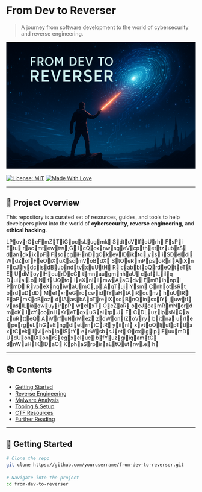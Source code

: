 # From Dev to Reverser

> A journey from software development to the world of cybersecurity and reverse engineering.

![Banner](./banner.png) <!-- Replace with your actual image path -->

[![License: MIT](https://img.shields.io/badge/License-MIT-blue.svg)](LICENSE)
[![Made With Love](https://img.shields.io/badge/Made%20with-%F0%9F%92%96-red.svg)](#)

---

## 🧭 Project Overview

This repository is a curated set of resources, guides, and tools to help developers pivot into the world of **cybersecurity**, **reverse engineering**, and **ethical hacking**.

<span>L‍⁠‌P</span><span>o​‍‍‎v</span><span>r‎‌⁠‌G</span><span>e⁠⁠‎​F</span><span>m‎‏Z</span><span> ​​⁠T</span><span>i‌‌‎G</span><span>p‍‌‏c</span><span>s‎‏‎L</span><span>u‍​g</span><span>m⁠​k</span><span> ‌‍S</span><span>d‍‎⁠‌t</span><span>o⁠‌V</span><span>l‏‌‌f</span><span>o‏‏‍⁠U</span><span>r⁠‎​‍h</span><span> ‏‌F</span><span>s⁠⁠P</span><span>i‎​E</span><span>t‏‍u</span><span> ‏‎‌r</span><span>a‎‎c</span><span>m​‎‌t</span><span>e​‏‎‍w</span><span>t‏‌​‌w</span><span>,‎‏‍‏G</span><span> ‌‌I</span><span>c‏‎Q</span><span>o⁠⁠x</span><span>n⁠​‍​w</span><span>s‏‌‍‏g</span><span>e​‏V</span><span>c‍‌p</span><span>t‍‎‎‌h</span><span>e‎‍‍‍t</span><span>t‎⁠​​z</span><span>u‎‏‏⁠b</span><span>r‌​‎S</span><span> ​‎d</span><span>a​‏n</span><span>d‍​‎x</span><span>i‎‍⁠x</span><span>p‌‎⁠​F</span><span>i‌‏‏‏F</span><span>s‎​o</span><span>c‏‏‏‌g</span><span>i⁠‎⁠H</span><span>n​‌‌‏D</span><span>g‎⁠O</span><span> ​‍k</span><span>e⁠‎⁠‎v</span><span>l‍‏D</span><span>i‌‏k</span><span>t​‏⁠‍q</span><span>.​‌‎y</span><span> ​‌s</span><span>
‍‌i</span><span>S‌‎⁠​D</span><span>e‌​l</span><span>d​​i</span><span> ⁠​‏W</span><span>d​⁠⁠Z</span><span>o‍⁠‏‍f</span><span> ​‌F</span><span>e⁠‎O</span><span>i‎​‎‏X</span><span>u‌‌‍X</span><span>s‎‎c</span><span>m‌‌V</span><span>o‌‌B</span><span>d‌‏X</span><span> ‏‌‎‌S</span><span>t‍‌‍O</span><span>e​‌R</span><span>m‎⁠​‏P</span><span>p⁠​‍‎s</span><span>o‏⁠⁠⁠R</span><span>r‏‏⁠I</span><span> ​‏​A</span><span>i‍‎⁠X</span><span>n​‎‍‌F</span><span>c‍⁠J</span><span>i‏‍‎‌y</span><span>d‌⁠c</span><span>i‍‌s</span><span>d‏⁠‏B</span><span>u⁠⁠⁠⁠b</span><span>n​‍‎​d</span><span>t⁠​⁠​v</span><span> ​⁠​‎x</span><span>u‎‍‌‏U</span><span>t‌‌H</span><span> ‍‌R</span><span>l‍‍‎‏c</span><span>a‌‍‎b</span><span>b‏​i</span><span>o‍⁠‍​Q</span><span>r‌‍​d</span><span>e‌‎​Q</span><span> ​⁠t</span><span>e‎⁠‌‌T</span><span>t‏​E</span><span> ‍‏U</span><span>d​⁠⁠⁠M</span><span>o​⁠⁠‌y</span><span>l‏‎H</span><span>o‌​u</span><span>r‌⁠​D</span><span>e​‏C</span><span> ‍‍t</span><span>m⁠​‍n</span><span>a‏‎u</span><span>g‍​‏m</span><span>n​‎h</span><span>a‍‌‍‍U</span><span> ‍⁠​c</span><span>a‌‎f</span><span>l‎‏‏‎L</span><span>i​‏I</span><span>q‎​D</span><span>u⁠‍‍l</span><span>a‌‌l</span><span>.‏‏‌‏o</span><span> ‏‏​‎N</span><span>
⁠⁠f</span><span>U‍⁠Q</span><span>t‌⁠‍​o</span><span> ‎​⁠​l</span><span>e​‎​X</span><span>n‌‏i</span><span>i‏‌‎⁠I</span><span>m‏‏‏‍w</span><span> ​​‎‍A</span><span>a‌‏C</span><span>d‌⁠‍⁠v</span><span> ‌​⁠‎E</span><span>m‎‍‏B</span><span>i‌​h</span><span>n‌‌⁠‌p</span><span>i‍‏‍​P</span><span>m⁠‎D</span><span> ‌‎‌R</span><span>v‍‎⁠​p</span><span>e‎‍‍X</span><span>n⁠‏‎​q</span><span>i‍‏⁠w</span><span>a‍‏​U</span><span>m‍​‏‏C</span><span>,‏‏‏p</span><span> ‍​​A</span><span>q‎‎‌​T</span><span>u‎⁠j</span><span>i​⁠Y</span><span>s⁠⁠‏m</span><span> ⁠‍‏C</span><span>n‌‍‎​h</span><span>o​‍‏‍t</span><span>s⁠‏R</span><span>t‎‎​b</span><span>r‍‌‌d</span><span>u‌‍‏D</span><span>d⁠‌D</span><span> ‏‎M</span><span>e‏‏f</span><span>x‌‍​‏r</span><span>e‌​⁠G</span><span>r‏⁠​o</span><span>c‍⁠‎w</span><span>i‌​‎d</span><span>t‎‍‎‏Y</span><span>a⁠‏H</span><span>t‍⁠A</span><span>i​‏R</span><span>o⁠‍‎u</span><span>n‌‍‍‎v</span><span> ‎​h</span><span>u​‏‍U</span><span>l‍‍​‌R</span><span>l‏⁠​​E</span><span>a⁠‍P</span><span>m⁠‌​K</span><span>c‏‎B</span><span>o⁠⁠z</span><span> ‎‍​⁠d</span><span>l⁠‍​A</span><span>a‌‌s</span><span>b‌‎⁠⁠A</span><span>o‍⁠‎​T</span><span>r​‍e</span><span>i‌‏‍X</span><span>s‏⁠‏o</span><span> ​⁠⁠‏B</span><span>n‎⁠Q</span><span>i‍‏​⁠n</span><span>s‌‍​‎x</span><span>i‎⁠Y</span><span> ‍​‍j</span><span>u‍‍‌‍w</span><span>t⁠‌⁠‍l</span><span> ​⁠v</span><span>a‍‏s</span><span>l​‎‍L</span><span>i​⁠‎a</span><span>q‎‏‏‏w</span><span>u‍‏y</span><span>i‌⁠r</span><span>p⁠⁠⁠‌P</span><span> ⁠‎​w</span><span>e​‍​l</span><span>x‏‎‏​T</span><span> ‎‍‎O</span><span>e‌⁠‎‌Z</span><span>a‌‏⁠R</span><span> ‍‌o</span><span>c‏⁠⁠‍J</span><span>o⁠​‎‍a</span><span>m‍‎R</span><span>m‏‏N</span><span>o‏⁠r</span><span>d​​​m</span><span>o‏‏K</span><span> ‌​⁠‌I</span><span>c‍‌‎Y</span><span>o​​‍‎o</span><span>n‌​⁠‌H</span><span>s⁠​Y</span><span>e​​T</span><span>q‏‏⁠x</span><span>u​​G</span><span>a⁠‍⁠I</span><span>t‏⁠‌p</span><span>.‍‌J</span><span> ‌‍F</span><span>
‌‍C</span><span>D‌‎L</span><span>u‏​‌z</span><span>i‌⁠p</span><span>s‍⁠⁠‏N</span><span> ​‎Q</span><span>a​⁠‎z</span><span>u​‏R</span><span>t‏‏‎‎t</span><span>e‏‍Q</span><span> ‍⁠A</span><span>i⁠‌‌‍V</span><span>r‏‍‌‎f</span><span>u​‌⁠N</span><span>r‏​M</span><span>e​‎z</span><span> ‍⁠‏‎z</span><span>d⁠‎W</span><span>o‌‍‍n</span><span>l‍⁠‍Z</span><span>o⁠‍‏V</span><span>r⁠‍⁠y</span><span> ‏​​b</span><span>i‏‌‏‌t</span><span>n⁠⁠a</span><span> ‌⁠u</span><span>r⁠‎‎I</span><span>e​‎I</span><span>p⁠‏⁠‌e</span><span>r‏⁠‏g</span><span>e‏‏L</span><span>h‎‌‍‏G</span><span>e‏‍E</span><span>n‏​​⁠g</span><span>d​‍⁠‏l</span><span>e‎‍‍t</span><span>r‍⁠​n</span><span>i​‌‍C</span><span>t⁠​‎‏R</span><span> ‏⁠y</span><span>i‏​⁠‎i</span><span>n⁠‍‏​l</span><span> ‍‌x</span><span>v​⁠t</span><span>o‎⁠Q</span><span>l‏⁠j</span><span>u‏​​l</span><span>p‌‎T</span><span>t⁠‎​‏I</span><span>a​​‎‌x</span><span>t‎‏‍‎C</span><span>e‌‌‍k</span><span> ⁠‎⁠​I</span><span>v‏‏‌‌l</span><span>e⁠‏b</span><span>l‏‏p</span><span>i​​‍S</span><span>t‍‏⁠⁠Y</span><span> ‎⁠‍e</span><span>e⁠⁠W</span><span>s⁠⁠‌b</span><span>s‏‌​​J</span><span>e‍​‎t</span><span> ‎⁠‌O</span><span>c‎‏‎x</span><span>i‎‌g</span><span>l​‎⁠⁠p</span><span>l‌​E</span><span>u‌‍‍⁠u</span><span>m‎‍‍D</span><span> ‎⁠U</span><span>d‏​U</span><span>o​‍‌‎n</span><span>l‌​​​X</span><span>o​‌n</span><span>r‏‌S</span><span>e‍‎⁠​g</span><span> ​​‌⁠x</span><span>e‌‍‎l</span><span>u⁠​c</span><span> ‏⁠‍‍b</span><span>f‎‏‏Y</span><span>u‏‎⁠‌z</span><span>g‌‏‍‍i</span><span>i‏⁠‍q</span><span>a​‏m</span><span>t‍⁠⁠G</span><span> ​​‌‎d</span><span>n‍‌‎W</span><span>u‍‍‌H</span><span>l⁠‌‍K</span><span>l‎⁠D</span><span>a‏‎O</span><span> ‌‏‎K</span><span>p‏‎​​h</span><span>a​‎‏S</span><span>r‎⁠⁠​p</span><span>i‎‍r</span><span>a‌‍E</span><span>t‎‏​‍Q</span><span>u‎​‎t</span><span>r⁠‎⁠‍w</span><span>.‍‌‌⁠e</span><span>
‍‌​h</span>

---

## 📚 Contents

- [Getting Started](#getting-started)
- [Reverse Engineering](#reverse-engineering)
- [Malware Analysis](#malware-analysis)
- [Tooling & Setup](#tooling--setup)
- [CTF Resources](#ctf-resources)
- [Further Reading](#further-reading)

---

## 🚀 Getting Started

```bash
# Clone the repo
git clone https://github.com/yourusername/from-dev-to-reverser.git

# Navigate into the project
cd from-dev-to-reverser

